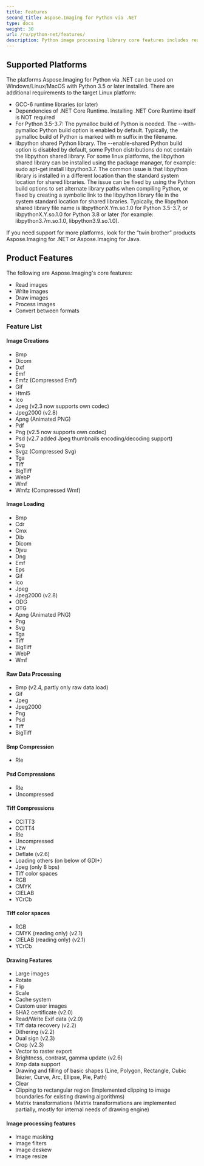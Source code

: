 ```yaml
---
title: Features
second_title: Aspose.Imaging for Python via .NET
type: docs
weight: 30
url: /ru/python-net/features/
description: Python image processing library core features includes read and write images, draw images, process images and convert between formats.
---
```


## **Supported Platforms**

The platforms Aspose.Imaging for Python via .NET can be used on Windows/Linux/MacOS with Python 3.5 or later installed. There are additional requirements to the target Linux platform:

- GCC-6 runtime libraries (or later)
- Dependencies of .NET Core Runtime. Installing .NET Core Runtime itself is NOT required
- For Python 3.5-3.7: The pymalloc build of Python is needed. The --with-pymalloc Python build option is enabled by default. Typically, the pymalloc build of Python is marked with m suffix in the filename.
- libpython shared Python library. The --enable-shared Python build option is disabled by default, some Python distributions do not contain the libpython shared library. For some linux platforms, the libpython shared library can be installed using the package manager, for example: sudo apt-get install libpython3.7. The common issue is that libpython library is installed in a different location than the standard system location for shared libraries. The issue can be fixed by using the Python build options to set alternate library paths when compiling Python, or fixed by creating a symbolic link to the libpython library file in the system standard location for shared libraries. Typically, the libpython shared library file name is libpythonX.Ym.so.1.0 for Python 3.5-3.7, or libpythonX.Y.so.1.0 for Python 3.8 or later (for example: libpython3.7m.so.1.0, libpython3.9.so.1.0).

If you need support for more platforms, look for the “twin brother” products Aspose.Imaging for .NET or Aspose.Imaging for Java.

## **Product Features**
The following are Aspose.Imaging's core features:

- Read images
- Write images
- Draw images
- Process images
- Convert between formats

### **Feature List**
#### **Image Creations**
- Bmp
- Dicom
- Dxf
- Emf
- Emfz (Compressed Emf)
- Gif
- Html5
- Ico
- Jpeg (v2.3 now supports own codec)
- Jpeg2000 (v2.8)
- Apng (Animated PNG)
- Pdf
- Png (v2.5 now supports own codec)
- Psd (v2.7 added Jpeg thumbnails encoding/decoding support)
- Svg
- Svgz (Compressed Svg)
- Tga
- Tiff
- BigTiff
- WebP
- Wmf
- Wmfz (Compressed Wmf)
#### **Image Loading**
- Bmp
- Cdr
- Cmx
- Dib
- Dicom
- Djvu
- Dng
- Emf
- Eps
- Gif
- Ico
- Jpeg
- Jpeg2000 (v2.8)
- ODG
- OTG
- Apng (Animated PNG)
- Png
- Svg
- Tga
- Tiff
- BigTiff
- WebP
- Wmf
#### **Raw Data Processing**
- Bmp (v2.4, partly only raw data load)
- Gif
- Jpeg
- Jpeg2000
- Png
- Psd
- Tiff
- BigTiff
#### **Bmp Compression**
- Rle
#### **Psd Compressions**
- Rle
- Uncompressed
#### **Tiff Compressions**
- CCITT3
- CCITT4
- Rle
- Uncompressed
- Lzw
- Deflate (v2.6)
- Loading others (on below of GDI+)
- Jpeg (only 8 bps)
- Tiff color spaces
- RGB
- CMYK
- CIELAB
- YCrCb
#### **Tiff color spaces**
- RGB    
- CMYK (reading only) (v2.1)
- CIELAB (reading only) (v2.1)
- YCrCb    
#### **Drawing Features**
- Large images    
- Rotate    
- Flip    
- Scale    
- Cache system    
- Custom user images    
- SHA2 certificate (v2.0)
- Read/Write Exif data (v2.0)
- Tiff data recovery (v2.2)
- Dithering (v2.2)
- Dual sign (v2.3)
- Crop (v2.3)
- Vector to raster export    
- Brightness, contrast, gamma update (v2.6)
- Xmp data support
- Drawing and filling of basic shapes (Line, Polygon, Rectangle, Cubic Bézier, Curve, Arc, Ellipse, Pie, Path)
- Clear
- Clipping to rectangular region (Implemented clipping to image boundaries for existing drawing algorithms)
- Matrix transformations (Matrix transformations are implemented partially, mostly for internal needs of drawing engine)
#### **Image processing features**
- Image masking
- Image filters
- Image deskew
- Image resize
